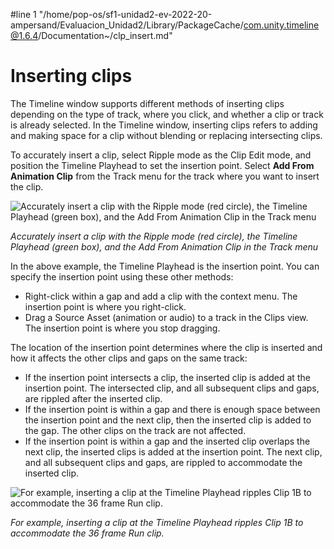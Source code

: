 #line 1 "/home/pop-os/sf1-unidad2-ev-2022-20-ampersand/Evaluacion_Unidad2/Library/PackageCache/com.unity.timeline@1.6.4/Documentation~/clp_insert.md"
# Inserting clips

The Timeline window supports different methods of inserting clips depending on the type of track, where you click, and whether a clip or track is already selected. In the Timeline window, inserting clips refers to adding and making space for a clip without blending or replacing intersecting clips.

To accurately insert a clip, select Ripple mode as the Clip Edit mode, and position the Timeline Playhead to set the insertion point. Select **Add From Animation Clip** from the Track menu for the track where you want to insert the clip.

![Accurately insert a clip with the Ripple mode (red circle), the Timeline Playhead (green box), and the Add From Animation Clip in the Track menu](images/timeline_clips_view_inserting_before.png)

_Accurately insert a clip with the Ripple mode (red circle), the Timeline Playhead (green box), and the Add From Animation Clip in the Track menu_

In the above example, the Timeline Playhead is the insertion point. You can specify the insertion point using these other methods:

* Right-click within a gap and add a clip with the context menu. The insertion point is where you right-click.
* Drag a Source Asset (animation or audio) to a track in the Clips view. The insertion point is where you stop dragging.

The location of the insertion point determines where the clip is inserted and how it affects the other clips and gaps on the same track:

* If the insertion point intersects a clip, the inserted clip is added at the insertion point. The intersected clip, and all subsequent clips and gaps, are rippled after the inserted clip.
* If the insertion point is within a gap and there is enough space between the insertion point and the next clip, then the inserted clip is added to the gap. The other clips on the track are not affected.
* If the insertion point is within a gap and the inserted clip overlaps the next clip, the inserted clips is added at the insertion point. The next clip, and all subsequent clips and gaps, are rippled to accommodate the inserted clip.

![For example, inserting a clip at the Timeline Playhead ripples Clip 1B to accommodate the 36 frame Run clip.](images/timeline_clips_view_inserting_after.png)

_For example, inserting a clip at the Timeline Playhead ripples Clip 1B to accommodate the 36 frame Run clip._
